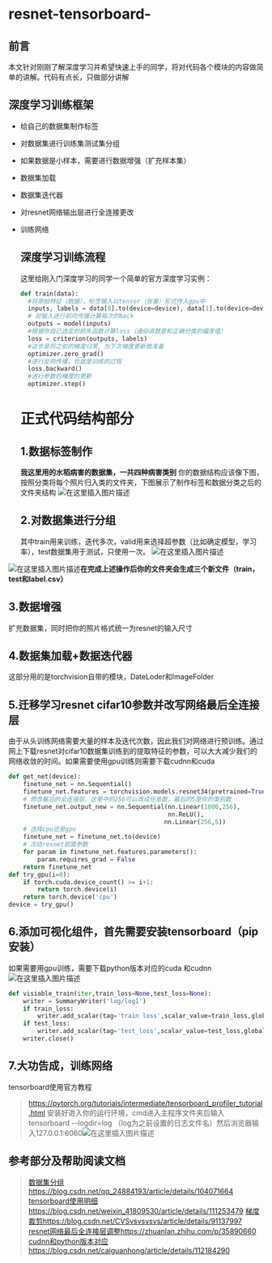 # resnet-tensorboard-

## 前言

本文针对刚刚了解深度学习并希望快速上手的同学，将对代码各个模块的内容做简单的讲解。代码有点长，只做部分讲解

## 深度学习训练框架

+ 给自己的数据集制作标签
+ 对数据集进行训练集测试集分组
+ 如果数据是小样本，需要进行数据增强（扩充样本集）
+ 数据集加载
+ 数据集迭代器
+ 对resnet网络输出层进行全连接更改
+ 训练网络
  
  ## 深度学习训练流程
  
  这里给刚入门深度学习的同学一个简单的官方深度学习实例：
  
  ```python
  def train(data):
    #将原始特征（数据），标签输入以tensor（张量）形式传入gpu中
    inputs, labels = data[0].to(device=device), data[1].to(device=device)
    # 对输入进行前向传播计算每次的back
    outputs = model(inputs)
    #根据你自己选定的损失函数计算loss（通俗讲就是和正确分类的偏差值）
    loss = criterion(outputs, labels)
    #这步是将之前的梯度归零，为下次梯度更新做准备
    optimizer.zero_grad()
    #进行反向传播，也就是训练的过程
    loss.backward()
    #进行参数的梯度的更新
    optimizer.step()
  ```
  
  # 正式代码结构部分
  
  ## 1.数据标签制作
  
  **我这里用的水稻病害的数据集，一共四种病害类别**
  你的数据结构应该像下图，按照分类将每个照片归入类的文件夹，下图展示了制作标签和数据分类之后的文件夹结构
  ![在这里插入图片描述](https://img-blog.csdnimg.cn/4895bb48b16a487db2c4321b55e095ad.png)
  
  ## 2.对数据集进行分组
  
  其中train用来训练，迭代多次，valid用来选择超参数（比如确定模型，学习率），test数据集用于测试，只使用一次。
  ![在这里插入图片描述](https://img-blog.csdnimg.cn/fe588787be3e4a57a763586cd15f2532.png)

![在这里插入图片描述](https://img-blog.csdnimg.cn/cf27e699d2814a019655b3c0be5e351b.png)**在完成上述操作后你的文件夹会生成三个新文件（train，test和label.csv）**

## 3.数据增强

扩充数据集，同时把你的照片格式统一为resnet的输入尺寸

## 4.数据集加载+数据迭代器

这部分用的是torchvision自带的模块，DateLoder和ImageFolder

## 5.迁移学习resnet cifar10参数并改写网络最后全连接层

由于从头训练网络需要大量的样本及迭代次数，因此我们对网络进行预训练。通过网上下载resnet对cifar10数据集训练到的提取特征的参数，可以大大减少我们的网络收敛的时间。如果需要使用gpu训练则需要下载cudnn和cuda

```python
def get_net(device):
    finetune_net = nn.Sequential()
    finetune_net.features = torchvision.models.resnet34(pretrained=True)
    # 修改最后的全连接层，这里中的256可以改成任意数，最后的5是你的类别数
    finetune_net.output_new = nn.Sequential(nn.Linear(1000,256),
                                            nn.ReLU(),
                                           nn.Linear(256,5))
    # 选择cpu还是gpu
    finetune_net = finetune_net.to(device)
    # 冻结resnet前面参数
    for param in finetune_net.features.parameters():
        param.requires_grad = False
    return finetune_net
def try_gpu(i=0):
    if torch.cuda.device_count() >= i+1:
        return torch.device(i)
    return torch.device('cpu')
device = try_gpu()
```

## 6.添加可视化组件，首先需要安装tensorboard（pip安装）

如果需要用gpu训练，需要下载python版本对应的cuda 和cudnn
![在这里插入图片描述](https://img-blog.csdnimg.cn/ff3a1c6cf11f461482ccfe651394415a.png#pic_center)

```python
def visiable_train(iter,train_loss=None,test_loss=None):
    writer = SummaryWriter('log/log1')
    if train_loss:
        writer.add_scalar(tag='train loss',scalar_value=train_loss,global_step=iter)
    if test_loss:
        writer.add_scalar(tag='test_loss',scalar_value=test_loss,global_step=iter)
    writer.close()
```

## 7.大功告成，训练网络

tensorboard使用官方教程

> https://pytorch.org/tutorials/intermediate/tensorboard_profiler_tutorial.html
> 安装好进入你的运行环境，cmd进入主程序文件夹后输入tensorboard --logdir=log
> （log为之前设置的日志文件名）然后浏览器输入127.0.0.1:6060![在这里插入图片描述](https://img-blog.csdnimg.cn/a3c6de6f2aa44ff7bf1eb97a8e054e7b.png)

## 参考部分及帮助阅读文档

> [数据集分组](https://blog.csdn.net/qq_24884193/article/details/104071664)https://blog.csdn.net/qq_24884193/article/details/104071664
> [tensorboard使用明细](https://blog.csdn.net/weixin_41809530/article/details/111253479)https://blog.csdn.net/weixin_41809530/article/details/111253479
> [梯度裁剪](https://blog.csdn.net/CVSvsvsvsvs/article/details/91137997)https://blog.csdn.net/CVSvsvsvsvs/article/details/91137997
> [resnet网络最后全连接层调整](https://zhuanlan.zhihu.com/p/35890660)https://zhuanlan.zhihu.com/p/35890660
> [cudnn和python版本对应](https://blog.csdn.net/caiguanhong/article/details/112184290)https://blog.csdn.net/caiguanhong/article/details/112184290

